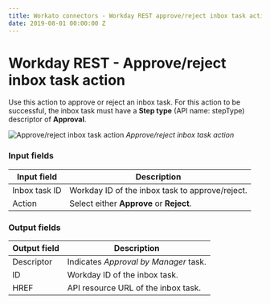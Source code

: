 ```yaml
---
title: Workato connectors - Workday REST approve/reject inbox task action
date: 2019-08-01 00:00:00 Z
---
```


# Workday REST - Approve/reject inbox task action

Use this action to approve or reject an inbox task. For this action to be successful, the inbox task must have a **Step type** (API name: stepType) descriptor of **Approval**.

![Approve/reject inbox task action](~@img/workday-rest/approve-reject-inbox-task.png)
*Approve/reject inbox task action*

### Input fields
| Input field     | Description                                     |
| --------------- | ----------------------------------------------- |
| Inbox task ID   | Workday ID of the inbox task to approve/reject. |
| Action          | Select either **Approve** or **Reject**.        |

### Output fields

| Output field    | Description                           |
| --------------- | ------------------------------------- |
| Descriptor      | Indicates *Approval by Manager* task. |
| ID              | Workday ID of the inbox task.         |
| HREF            | API resource URL of the inbox task.   |
